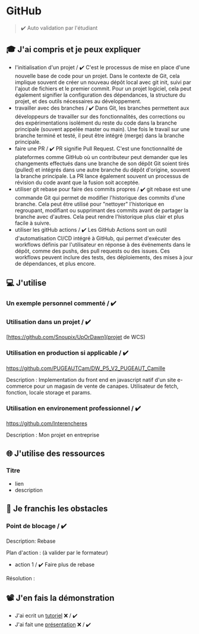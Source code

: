 # GitHub

> ✔️ Auto validation par l'étudiant

## 🎓 J'ai compris et je peux expliquer

-  l'initialisation d'un projet / ✔️
   C'est le processus de mise en place d'une nouvelle base de code pour un projet. Dans le contexte de Git, cela implique souvent de créer un nouveau dépôt local avec git init, suivi par l'ajout de fichiers et le premier commit. Pour un projet logiciel, cela peut également signifier la configuration des dépendances, la structure du projet, et des outils nécessaires au développement.
-  travailler avec des branches / ✔️
   Dans Git, les branches permettent aux développeurs de travailler sur des fonctionnalités, des corrections ou des expérimentations isolément du reste du code dans la branche principale (souvent appelée master ou main). Une fois le travail sur une branche terminé et testé, il peut être intégré (merge) dans la branche principale.
-  faire une PR / ✔️
   PR signifie Pull Request. C'est une fonctionnalité de plateformes comme GitHub où un contributeur peut demander que les changements effectués dans une branche de son dépôt Git soient tirés (pulled) et intégrés dans une autre branche du dépôt d'origine, souvent la branche principale. La PR lance également souvent un processus de révision du code avant que la fusion soit acceptée.
-  utiliser git rebase pour faire des commits propres / ✔️
   git rebase est une commande Git qui permet de modifier l'historique des commits d'une branche. Cela peut être utilisé pour "nettoyer" l'historique en regroupant, modifiant ou supprimant des commits avant de partager la branche avec d'autres. Cela peut rendre l'historique plus clair et plus facile à suivre.
-  utiliser les gitHub actions / ✔️
   Les GitHub Actions sont un outil d'automatisation CI/CD intégré à GitHub, qui permet d'exécuter des workflows définis par l'utilisateur en réponse à des événements dans le dépôt, comme des pushs, des pull requests ou des issues. Ces workflows peuvent inclure des tests, des déploiements, des mises à jour de dépendances, et plus encore.

## 💻 J'utilise

### Un exemple personnel commenté / ✔️

### Utilisation dans un projet / ✔️

[https://github.com/Snoupix/UpOrDawn](projet de WCS)

### Utilisation en production si applicable / ✔️

https://github.com/PUGEAUTCam/DW_P5_V2_PUGEAUT_Camille

Description : Implementation du front end en javascript natif d'un site e-commerce pour un magasin de vente de canapes.
Utilisateur de fetch, fonction, locale storage et params.

### Utilisation en environement professionnel / ✔️

https://github.com/Interencheres

Description : Mon projet en entreprise

## 🌐 J'utilise des ressources

### Titre

-  lien
-  description

## 🚧 Je franchis les obstacles

### Point de blocage / ✔️

Description: Rebase

Plan d'action : (à valider par le formateur)

-  action 1 / ✔️ Faire plus de rebase

Résolution :

## 📽️ J'en fais la démonstration

-  J'ai ecrit un [tutoriel](...) ❌ / ✔️
-  J'ai fait une [présentation](...) ❌ / ✔️

